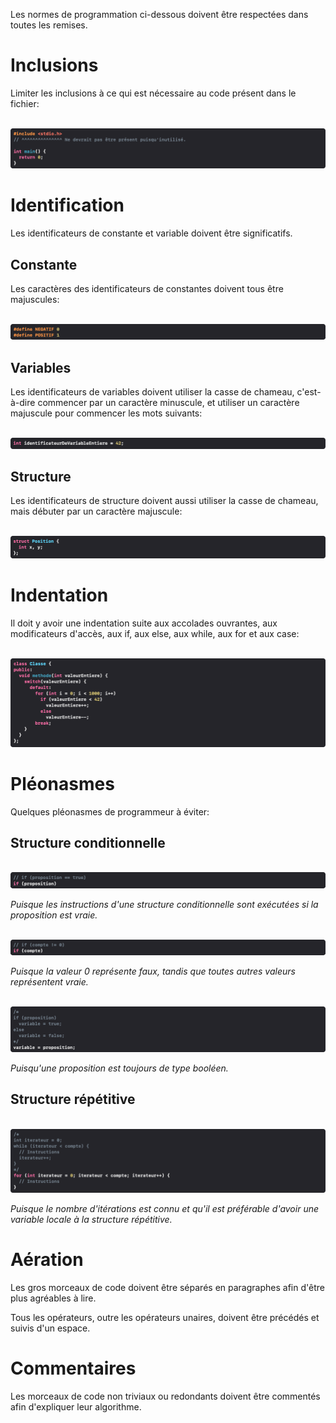 Les normes de programmation ci-dessous doivent être respectées dans toutes les remises.

# Inclusions

Limiter les inclusions à ce qui est nécessaire au code présent dans le fichier:

<br>![Inclusion](Images/IncludeNorm.png)

# Identification

Les identificateurs de constante et variable doivent être significatifs.

## Constante

Les caractères des identificateurs de constantes doivent tous être majuscules:

<br>![Definition](Images/DefineNorm.png)

## Variables

Les identificateurs de variables doivent utiliser la casse de chameau, c'est-à-dire commencer par un caractère minuscule, et utiliser un caractère majuscule pour commencer les mots suivants:

<br>![Identificateur](Images/IdentificatorNorm.png)

## Structure

Les identificateurs de structure doivent aussi utiliser la casse de chameau, mais débuter par un caractère majuscule:

<br>![Structure](Images/StructNorm.png)

# Indentation

Il doit y avoir une indentation suite aux accolades ouvrantes, aux modificateurs d'accès, aux if, aux else, aux while, aux for et aux case:

<br>![Indentation](Images/ClassNorm.png)

# Pléonasmes

Quelques pléonasmes de programmeur à éviter:

## Structure conditionnelle

<br>![Pléonasme](Images/Pleonasme1.png)

*Puisque les instructions d'une structure conditionnelle sont exécutées si la proposition est vraie.*

<br>![Pléonasme](Images/Pleonasme2.png)


*Puisque la valeur 0 représente faux, tandis que toutes autres valeurs représentent vraie.*

<br>![Pléonasme](Images/Pleonasme3.png)


*Puisqu'une proposition est toujours de type booléen.*

## Structure répétitive

<br>![Pléonasme](Images/Pleonasme4.png)

*Puisque le nombre d'itérations est connu et qu'il est préférable d'avoir une variable locale à la structure répétitive.*

# Aération

Les gros morceaux de code doivent être séparés en paragraphes afin d'être plus agréables à lire.

Tous les opérateurs, outre les opérateurs unaires, doivent être précédés et suivis d'un espace.

# Commentaires

Les morceaux de code non triviaux ou redondants doivent être commentés afin d'expliquer leur algorithme.
